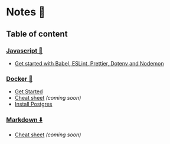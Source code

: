 # Notes 📝

## Table of content

### [Javascript 📒](https://github.com/fabien-renaud/notes/blob/master/javascript)
- [Get started with Babel, ESLint, Prettier, Dotenv and Nodemon](https://github.com/fabien-renaud/notes/blob/master/javascript/get-started-with-babel-eslint-prettier-dotenv-nodemon.md)

### [Docker 🐳](https://github.com/fabien-renaud/notes/blob/master/docker)
- [Get Started](https://github.com/fabien-renaud/notes/blob/master/docker/get-started.md)
- [Cheat sheet](https://github.com/fabien-renaud/notes/blob/master/docker/cheatsheet.md) *(coming soon)*
- [Install Postgres](https://github.com/fabien-renaud/notes/blob/master/docker/install-postgres.md)

### [Markdown ⬇️](https://github.com/fabien-renaud/notes/blob/master/markdown)
- [Cheat sheet](https://github.com/fabien-renaud/notes/blob/master/markdown/cheatsheet.md) *(coming soon)*
